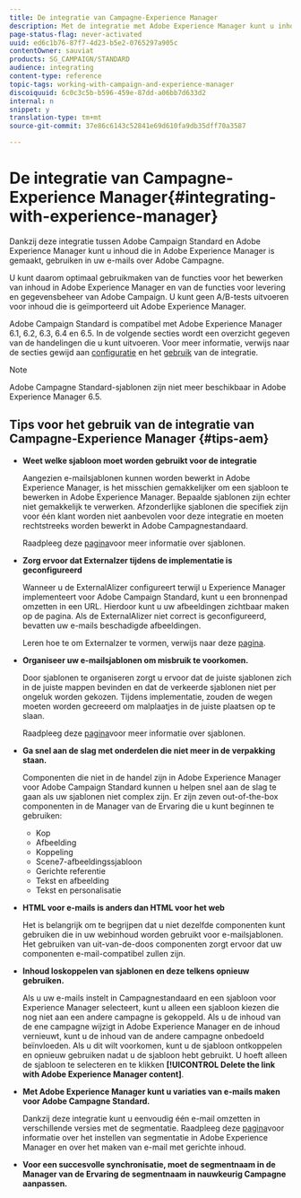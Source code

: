 ```yaml
---
title: De integratie van Campagne-Experience Manager
description: Met de integratie met Adobe Experience Manager kunt u inhoud rechtstreeks in AEM maken en deze later gebruiken in Adobe Campaign.
page-status-flag: never-activated
uuid: ed6c1b76-87f7-4d23-b5e2-0765297a905c
contentOwner: sauviat
products: SG_CAMPAIGN/STANDARD
audience: integrating
content-type: reference
topic-tags: working-with-campaign-and-experience-manager
discoiquuid: 6c0c3c5b-b596-459e-87dd-a06bb7d633d2
internal: n
snippet: y
translation-type: tm+mt
source-git-commit: 37e86c6143c52841e69d610fa9db35dff70a3587

---
```



# De integratie van Campagne-Experience Manager{#integrating-with-experience-manager}

Dankzij deze integratie tussen Adobe Campaign Standard en Adobe Experience Manager kunt u inhoud die in Adobe Experience Manager is gemaakt, gebruiken in uw e-mails over Adobe Campagne.

U kunt daarom optimaal gebruikmaken van de functies voor het bewerken van inhoud in Adobe Experience Manager en van de functies voor levering en gegevensbeheer van Adobe Campaign. U kunt geen A/B-tests uitvoeren voor inhoud die is geïmporteerd uit Adobe Experience Manager.

Adobe Campaign Standard is compatibel met Adobe Experience Manager 6.1, 6.2, 6.3, 6.4 en 6.5. In de volgende secties wordt een overzicht gegeven van de handelingen die u kunt uitvoeren. Voor meer informatie, verwijs naar de secties gewijd aan [configuratie](https://docs.adobe.com/content/help/en/experience-manager-65/administering/integration/campaignstandard.html) en het [gebruik](https://docs.adobe.com/content/help/en/experience-manager-65/authoring/aem-adobe-campaign/campaign.html) van de integratie.

>[!NOTE]
>
> Adobe Campagne Standard-sjablonen zijn niet meer beschikbaar in Adobe Experience Manager 6.5.

## Tips voor het gebruik van de integratie van Campagne-Experience Manager {#tips-aem}

* **Weet welke sjabloon moet worden gebruikt voor de integratie**

   Aangezien e-mailsjablonen kunnen worden bewerkt in Adobe Experience Manager, is het misschien gemakkelijker om een sjabloon te bewerken in Adobe Experience Manager. Bepaalde sjablonen zijn echter niet gemakkelijk te verwerken. Afzonderlijke sjablonen die specifiek zijn voor één klant worden niet aanbevolen voor deze integratie en moeten rechtstreeks worden bewerkt in Adobe Campagnestandaard.

   Raadpleeg deze [pagina](https://docs.adobe.com/content/help/en/experience-manager-65/developing/platform/templates/templates.html)voor meer informatie over sjablonen.

* **Zorg ervoor dat Externalzer tijdens de implementatie is geconfigureerd**

   Wanneer u de ExternalAlizer configureert terwijl u Experience Manager implementeert voor Adobe Campaign Standard, kunt u een bronnenpad omzetten in een URL. Hierdoor kunt u uw afbeeldingen zichtbaar maken op de pagina. Als de ExternalAlizer niet correct is geconfigureerd, bevatten uw e-mails beschadigde afbeeldingen.

   Leren hoe te om Externalzer te vormen, verwijs naar deze [pagina](https://docs.adobe.com/content/help/en/experience-manager-65/developing/platform/externalizer.html).

* **Organiseer uw e-mailsjablonen om misbruik te voorkomen.**

   Door sjablonen te organiseren zorgt u ervoor dat de juiste sjablonen zich in de juiste mappen bevinden en dat de verkeerde sjablonen niet per ongeluk worden gekozen. Tijdens implementatie, zouden de wegen moeten worden gecreeerd om malplaatjes in de juiste plaatsen op te slaan.

   Raadpleeg deze [pagina](https://docs.adobe.com/content/help/en/experience-manager-65/developing/platform/templates/templates.html#template-availability)voor meer informatie over sjablonen.

* **Ga snel aan de slag met onderdelen die niet meer in de verpakking staan.**

   Componenten die niet in de handel zijn in Adobe Experience Manager voor Adobe Campaign Standard kunnen u helpen snel aan de slag te gaan als uw sjablonen niet complex zijn.
Er zijn zeven out-of-the-box componenten in de Manager van de Ervaring die u kunt beginnen te gebruiken:

   * Kop
   * Afbeelding
   * Koppeling
   * Scene7-afbeeldingssjabloon
   * Gerichte referentie
   * Tekst en afbeelding
   * Tekst en personalisatie

* **HTML voor e-mails is anders dan HTML voor het web**

   Het is belangrijk om te begrijpen dat u niet dezelfde componenten kunt gebruiken die in uw webinhoud worden gebruikt voor e-mailsjablonen. Het gebruiken van uit-van-de-doos componenten zorgt ervoor dat uw componenten e-mail-compatibel zullen zijn.

* **Inhoud loskoppelen van sjablonen en deze telkens opnieuw gebruiken.**

   Als u uw e-mails instelt in Campagnestandaard en een sjabloon voor Experience Manager selecteert, kunt u alleen een sjabloon kiezen die nog niet aan een andere campagne is gekoppeld. Als u de inhoud van de ene campagne wijzigt in Adobe Experience Manager en de inhoud vernieuwt, kunt u de inhoud van de andere campagne onbedoeld beïnvloeden.
Als u dit wilt voorkomen, kunt u de sjabloon ontkoppelen en opnieuw gebruiken nadat u de sjabloon hebt gebruikt. U hoeft alleen de sjabloon te selecteren en te klikken **[!UICONTROL Delete the link with Adobe Experience Manager content]**.

* **Met Adobe Experience Manager kunt u variaties van e-mails maken voor Adobe Campagne Standard.**

   Dankzij deze integratie kunt u eenvoudig één e-mail omzetten in verschillende versies met de segmentatie.
Raadpleeg deze [pagina](https://docs.adobe.com/help/en/experience-manager-65/authoring/aem-adobe-campaign/target-adobe-campaign.html#setting-up-segmentation-in-aem)voor informatie over het instellen van segmentatie in Adobe Experience Manager en over het maken van e-mail met gerichte inhoud.

* **Voor een succesvolle synchronisatie, moet de segmentnaam in de Manager van de Ervaring de segmentnaam in nauwkeurig Campagne aanpassen.**